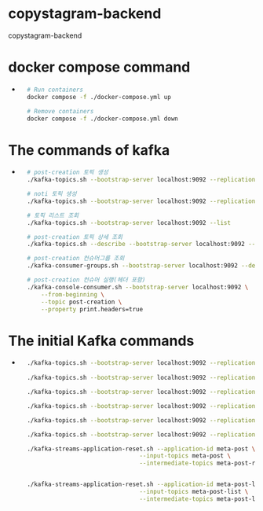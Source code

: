 # copystagram-backend
copystagram-backend

# docker compose command
- ```bash
    # Run containers
    docker compose -f ./docker-compose.yml up

    # Remove containers
    docker compose -f ./docker-compose.yml down
    ```
# The commands of kafka
- ```bash
    # post-creation 토픽 생성
    ./kafka-topics.sh --bootstrap-server localhost:9092 --replication-factor 1 --partitions 1 --topic post-creation --create

    # noti 토픽 생성
    ./kafka-topics.sh --bootstrap-server localhost:9092 --replication-factor 1 --partitions 3 --topic noti-creation --create

    # 토픽 리스트 조회
    ./kafka-topics.sh --bootstrap-server localhost:9092 --list

    # post-creation 토픽 상세 조회
    ./kafka-topics.sh --describe --bootstrap-server localhost:9092 --topic post-creation

    # post-creation 컨슈머그룹 조회
    ./kafka-consumer-groups.sh --bootstrap-server localhost:9092 --describe --group post-creation

    # post-creation 컨슈머 실행(헤더 포함)
    ./kafka-console-consumer.sh --bootstrap-server localhost:9092 \
        --from-beginning \
        --topic post-creation \
        --property print.headers=true

    ```

# The initial Kafka commands
- ```bash
    ./kafka-topics.sh --bootstrap-server localhost:9092 --replication-factor 1 --partitions 1 --topic post-creation --create
    
    ./kafka-topics.sh --bootstrap-server localhost:9092 --replication-factor 1 --partitions 3 --topic noti-creation --create

    ./kafka-topics.sh --bootstrap-server localhost:9092 --replication-factor 1 --partitions 1 --topic meta-post --create

    ./kafka-topics.sh --bootstrap-server localhost:9092 --replication-factor 1 --partitions 1 --topic meta-post-result --create

    ./kafka-topics.sh --bootstrap-server localhost:9092 --replication-factor 1 --partitions 1 --topic meta-post-list --create

    ./kafka-topics.sh --bootstrap-server localhost:9092 --replication-factor 1 --partitions 1 --topic meta-post-list-result --create

    ./kafka-streams-application-reset.sh --application-id meta-post \
                                    --input-topics meta-post \
                                    --intermediate-topics meta-post-result


    ./kafka-streams-application-reset.sh --application-id meta-post-list \
                                    --input-topics meta-post-list \
                                    --intermediate-topics meta-post-list-result
    ```